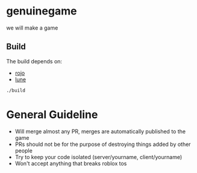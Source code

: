 # genuinegame

we will make a game

## Build
The build depends on:

- [rojo](https://github.com/rojo-rbx/rojo)
- [lune](https://github.com/lune-org/lune)

```bash
./build
```

# General Guideline
- Will merge almost any PR, merges are automatically published to the game
- PRs should not be for the purpose of destroying things added by other people 
- Try to keep your code isolated (server/yourname, client/yourname)
- Won't accept anything that breaks roblox tos
